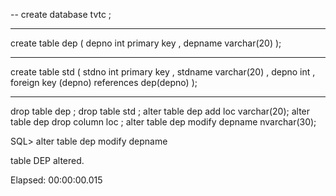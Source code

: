 -- create database tvtc ;
__________________________________________
create table dep (
depno int primary key ,
depname varchar(20) 
);
__________________________________________
create table std (
stdno int primary key ,
stdname varchar(20) ,
depno int ,
foreign key (depno) references dep(depno) );
___________________________________________
drop table dep ;
drop table std ;
alter table dep add loc varchar(20);
alter table dep drop column loc ;
alter table dep modify depname nvarchar(30);


SQL> alter table dep modify depname 



table DEP altered.

Elapsed: 00:00:00.015
